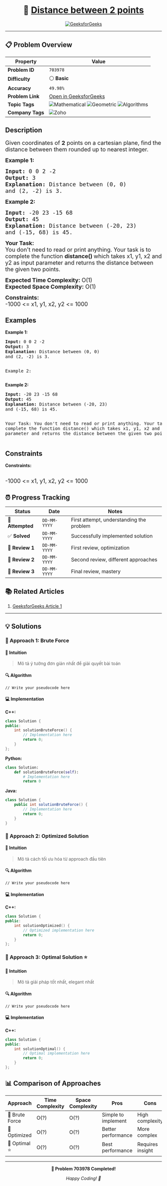 <div align="center">

# 🧠 [Distance between 2 points](https://www.geeksforgeeks.org/problems/distance-between-2-points3200/1)

[![GeeksforGeeks](<https://img.shields.io/badge/GeeksforGeeks-Problem-0F9D58?style=for-the-badge&logo=geeksforgeeks&logoColor=white>)](https://www.geeksforgeeks.org/problems/distance-between-2-points3200/1)

</div>

---

## 📋 Problem Overview

| Property | Value |
|----------|-------|
| **Problem ID** | `703978` |
| **Difficulty** | ⚪ **Basic** |
| **Accuracy** | `49.98%` |
| **Problem Link** | [Open in GeeksforGeeks](https://www.geeksforgeeks.org/problems/distance-between-2-points3200/1) |
| **Topic Tags** | ![Mathematical](https://img.shields.io/badge/-Mathematical-blue?style=flat-square) ![Geometric](https://img.shields.io/badge/-Geometric-blue?style=flat-square) ![Algorithms](https://img.shields.io/badge/-Algorithms-blue?style=flat-square) |
| **Company Tags** | ![Zoho](https://img.shields.io/badge/-Zoho-orange?style=flat-square) |

## Description
<!-- description:start -->
<p><span style="font-size:18px">Given coordinates of <strong>2</strong> points on a cartesian plane, find the distance between them rounded up to nearest integer. </span></p>

<p><span style="font-size:18px"><strong>Example 1:</strong></span></p>

<pre>
<span style="font-size:18px"><strong>Input: </strong>0 0 2 -2
<strong>Output: </strong>3
<strong>Explanation: </strong>Distance between (0, 0) 
and (2, -2) is 3.</span>
</pre>

<p><span style="font-size:18px"><strong>Example 2:</strong></span></p>

<pre>
<span style="font-size:18px"><strong>Input: </strong>-20 23 -15 68
<strong>Output: </strong>45
<strong>Explanation: </strong>Distance between (-20, 23) 
and (-15, 68) is 45.</span>
</pre>

<p><span style="font-size:18px"><strong>Your Task:</strong><br />
You don't need to read or print anything. Your task is to complete the function <strong>distance() </strong>which takes x1, y1, x2 and y2 as input parameter and returns the distance between the given two points.</span></p>

<p><span style="font-size:18px"><strong>Expected Time Complexity: </strong>O(1)<br />
<strong>Expected Space Complexity:</strong> O(1)</span></p>

<p><span style="font-size:18px"><strong>Constraints:</strong></span><br />
<span style="font-size:18px">-1000 <= x1, y1, x2, y2 <= 1000</span></p>
<!-- description:end -->

## Examples

<p><strong class="example">Example 1:</strong></p>
<pre>
<strong>Input:</strong> 0 0 2 -2
<strong>Output:</strong> 3
<strong>Explanation:</strong> Distance between (0, 0) 
and (2, -2) is 3.


Example 2:
</pre>

<p><strong class="example">Example 2:</strong></p>
<pre>
<strong>Input:</strong> -20 23 -15 68
<strong>Output:</strong> 45
<strong>Explanation:</strong> Distance between (-20, 23) 
and (-15, 68) is 45.


Your Task:
You don't need to read or print anything. Your task is to complete the function distance() which takes x1, y1, x2 and y2 as input parameter and returns the distance between the given two points.
</pre>

## Constraints

<p><strong>Constraints:</strong></p>
</span><br />
<span style="font-size:18px">-1000 <= x1, y1, x2, y2 <= 1000</span></p>

## ⏰ Progress Tracking

| Status | Date | Notes |
|--------|------|-------|
| 🎯 **Attempted** | `DD-MM-YYYY` | First attempt, understanding the problem |
| ✅ **Solved** | `DD-MM-YYYY` | Successfully implemented solution |
| 🔄 **Review 1** | `DD-MM-YYYY` | First review, optimization |
| 🔄 **Review 2** | `DD-MM-YYYY` | Second review, different approaches |
| 🔄 **Review 3** | `DD-MM-YYYY` | Final review, mastery |

## 📚 Related Articles

1. [GeeksforGeeks Article 1](https://www.geeksforgeeks.org/program-calculate-distance-two-points/)

---

## 💡 Solutions

### 🥉 Approach 1: Brute Force

#### 📝 Intuition
> Mô tả ý tưởng đơn giản nhất để giải quyết bài toán

#### 🔍 Algorithm
```pseudo
// Write your pseudocode here
```

#### 💻 Implementation

**C++:**
```cpp
class Solution {
public:
    int solutionBruteForce() {
        // Implementation here
        return 0;
    }
};
```

**Python:**
```python
class Solution:
    def solutionBruteForce(self):
        # Implementation here
        return 0
```

**Java:**
```java
class Solution {
    public int solutionBruteForce() {
        // Implementation here
        return 0;
    }
}
```

### 🥈 Approach 2: Optimized Solution

#### 📝 Intuition
> Mô tả cách tối ưu hóa từ approach đầu tiên

#### 🔍 Algorithm
```pseudo
// Write your pseudocode here
```

#### 💻 Implementation

**C++:**
```cpp
class Solution {
public:
    int solutionOptimized() {
        // Optimized implementation here
        return 0;
    }
};
```

### 🥇 Approach 3: Optimal Solution ⭐

#### 📝 Intuition
> Mô tả giải pháp tốt nhất, elegant nhất

#### 🔍 Algorithm
```pseudo
// Write your pseudocode here
```

#### 💻 Implementation

**C++:**
```cpp
class Solution {
public:
    int solutionOptimal() {
        // Optimal implementation here
        return 0;
    }
};
```

## 📊 Comparison of Approaches

| Approach | Time Complexity | Space Complexity | Pros | Cons |
|----------|-----------------|------------------|------|------|
| 🥉 Brute Force | O(?) | O(?) | Simple to implement | High complexity |
| 🥈 Optimized   | O(?) | O(?) | Better performance | More complex |
| 🥇 Optimal ⭐  | O(?) | O(?) | Best performance | Requires insight |

---

<div align="center">

**🎯 Problem 703978 Completed!**

*Happy Coding! 🚀*

</div>
